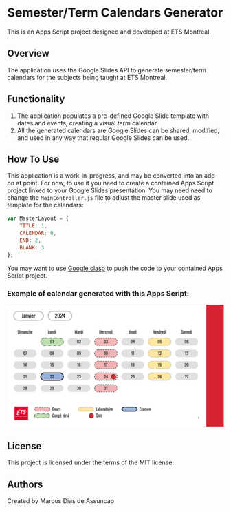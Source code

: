 # Semester/Term Calendars Generator

This is an Apps Script project designed and developed at ETS Montreal.

## Overview
The application uses the Google Slides API to generate semester/term calendars 
for the subjects being taught at ETS Montreal. 

## Functionality
1. The application populates a pre-defined Google Slide template with dates and events, 
   creating a visual term calendar.
2. All the generated calendars are Google Slides can be shared, modified, and used in 
   any way that regular Google Slides can be used.

## How To Use
This application is a work-in-progress, and may be converted into an add-on at point.
For now, to use it you need to create a contained Apps Script project linked to your 
Google Slides presentation. You may need need to change the `MainController.js` file to 
adjust the master slide used as template for the calendars:

```javascript
var MasterLayout = {
    TITLE: 1,
    CALENDAR: 0,
    END: 2,
    BLANK: 3
};
```

You may want to use [Google clasp](https://developers.google.com/apps-script/guides/clasp) 
to push the code to your contained Apps Script project. 

### Example of calendar generated with this Apps Script: 

![Calendar](./images/calendar_ets.png "Example of calendar")

## License
This project is licensed under the terms of the MIT license.

## Authors
Created by Marcos Dias de Assuncao